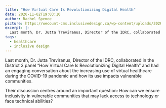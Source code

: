 ```yaml
---
title: "How Virtual Care Is Revolutionizing Digital Health"
date: 2020-11-02T19:03:10
author: Rachel Spence
picture: https://wecount-cms.inclusivedesign.ca/wp-content/uploads/2020/06/ricardo-gomez-angel-2mjl2uvz9ic-unsplash-scaled.jpg
excerpt: |-
  Last month, Dr. Jutta Treviranus, Director of the IDRC, collaborated in the District 3 panel “How Virtual Care Is Revolutionizing Digital Health” and had an engaging conversation about…
tags:
  - healthcare
  - inclusive design
---
```

Last month, Dr. Jutta Treviranus, Director of the IDRC, collaborated in the District 3 panel “How Virtual Care Is Revolutionizing Digital Health” and had an engaging conversation about the increasing use of virtual healthcare during the COVID-19 pandemic and how its use impacts vulnerable communities.

Their discussion centres around an important question: How can we ensure inclusivity in vulnerable communities that may lack access to technology or face technical abilities?
